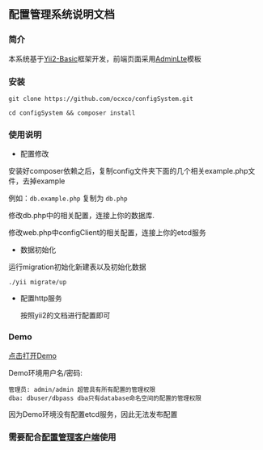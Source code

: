 ## 配置管理系统说明文档

### 简介
本系统基于[Yii2-Basic][]框架开发，前端页面采用[AdminLte][]模板

### 安装

    git clone https://github.com/ocxco/configSystem.git
    
    cd configSystem && composer install 

### 使用说明

* 配置修改

安装好composer依赖之后，复制config文件夹下面的几个相关example.php文件，去掉example

例如：`db.example.php` 复制为 `db.php`

修改db.php中的相关配置，连接上你的数据库.

修改web.php中configClient的相关配置，连接上你的etcd服务

* 数据初始化

运行migration初始化新建表以及初始化数据

    ./yii migrate/up

* 配置http服务

    按照yii2的文档进行配置即可

### Demo
[点击打开Demo][Demo]

Demo环境用户名/密码:
```
管理员: admin/admin 超管具有所有配置的管理权限
dba: dbuser/dbpass dba只有database命名空间的配置的管理权限
```
因为Demo环境没有配置etcd服务，因此无法发布配置

### 需要配合[配置管理客户端][configClient]使用

[Yii2-Basic]: https://www.yiichina.com/doc/guide/2.0  "Yii 2.0 权威指南"
[AdminLte]: https://adminlte.io/
[Demo]: http://config.591study.cn/
[configClient]: https://github.com/ocxco/configClient
